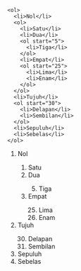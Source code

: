 ```
<ol>
  <li>Nol</li>
  <ol>
    <li>Satu</li>
    <li>Dua</li>
    <ol start="5">
      <li>Tiga</li>
    </ol>
    <li>Empat</li>
    <ol start="25">
      <li>Lima</li>
      <li>Enam</li>
    </ol>
  </ol>
  <li>Tujuh</li>
  <ol start="30">
    <li>Delapan</li>
    <li>Sembilan</li>
  </ol>
  <li>Sepuluh</li>
  <li>Sebelas</li>
</ol>
```

<ol>
  <li>Nol</li>
  <ol>
    <li>Satu</li>
    <li>Dua</li>
    <ol start="5">
      <li>Tiga</li>
    </ol>
    <li>Empat</li>
    <ol start="25">
      <li>Lima</li>
      <li>Enam</li>
    </ol>
  </ol>
  <li>Tujuh</li>
  <ol start="30">
    <li>Delapan</li>
    <li>Sembilan</li>
  </ol>
  <li>Sepuluh</li>
  <li>Sebelas</li>
</ol>
